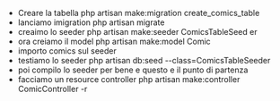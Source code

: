 - Creare la tabella php artisan make:migration create_comics_table
- lanciamo imigration php artisan migrate
- creaimo lo seeder php artisan make:seeder ComicsTableSeed
er
- ora creiamo il model php artisan  make:model Comic
- importo comics sul seeder
- testiamo lo seeder php artisan db:seed --class=ComicsTableSeeder
- poi compilo lo seeder per bene e questo e il punto di partenza
- facciamo un resource controller php artisan make:controller ComicController -r
